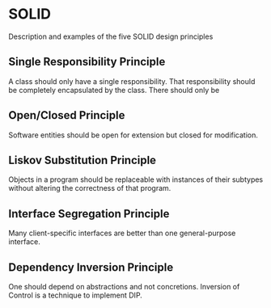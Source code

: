 # SOLID
Description and examples of the five SOLID design principles

## Single Responsibility Principle
A class should only have a single responsibility. That responsibility should be completely encapsulated by the class. There should only be 

## Open/Closed Principle
Software entities should be open for extension but closed for modification.

## Liskov Substitution Principle
Objects in a program should be replaceable with instances of their subtypes without altering the correctness of that program.

## Interface Segregation Principle
Many client-specific interfaces are better than one general-purpose interface.

## Dependency Inversion Principle
One should depend on abstractions and not concretions. Inversion of Control is a technique to implement DIP. 

